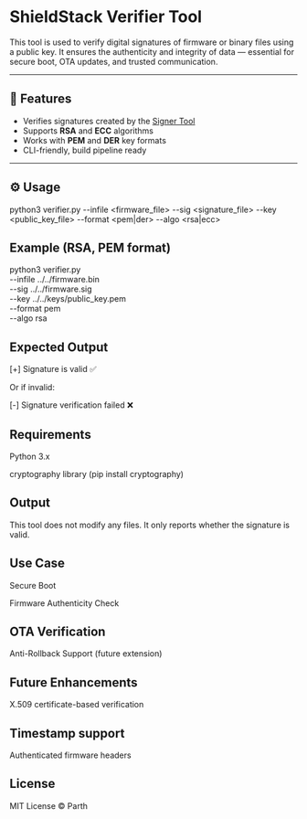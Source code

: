 # ShieldStack Verifier Tool

This tool is used to verify digital signatures of firmware or binary files using a public key. It ensures the authenticity and integrity of data — essential for secure boot, OTA updates, and trusted communication.

---

## 🔐 Features

- Verifies signatures created by the [Signer Tool](../signer/)
- Supports **RSA** and **ECC** algorithms
- Works with **PEM** and **DER** key formats
- CLI-friendly, build pipeline ready

---

## ⚙️ Usage

python3 verifier.py --infile <firmware_file> --sig <signature_file> --key <public_key_file> --format <pem|der> --algo <rsa|ecc>

## Example (RSA, PEM format)

python3 verifier.py \
  --infile ../../firmware.bin \
  --sig ../../firmware.sig \
  --key ../../keys/public_key.pem \
  --format pem \
  --algo rsa

## Expected Output

[+] Signature is valid ✅

Or if invalid:

[-] Signature verification failed ❌

## Requirements
Python 3.x

cryptography library (pip install cryptography)

## Output
This tool does not modify any files. It only reports whether the signature is valid.

## Use Case
Secure Boot

Firmware Authenticity Check

## OTA Verification

Anti-Rollback Support (future extension)

## Future Enhancements
X.509 certificate-based verification

## Timestamp support

Authenticated firmware headers

## License
MIT License © Parth

